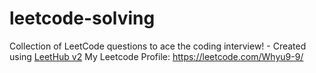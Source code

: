 # leetcode-solving
Collection of LeetCode questions to ace the coding interview! - Created using [LeetHub v2](https://github.com/arunbhardwaj/LeetHub-2.0)
My Leetcode Profile: https://leetcode.com/Whyu9-9/
